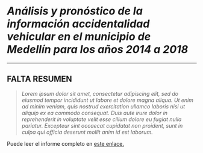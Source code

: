 # ***Análisis y pronóstico de la información accidentalidad vehicular en el municipio de Medellín para los años 2014 a 2018***

---

## **FALTA RESUMEN**

>*Lorem ipsum dolor sit amet, consectetur adipiscing elit, sed do eiusmod tempor incididunt ut labore et dolore magna aliqua. Ut enim ad minim veniam, quis nostrud exercitation ullamco laboris nisi ut aliquip ex ea commodo consequat. Duis aute irure dolor in reprehenderit in voluptate velit esse cillum dolore eu fugiat nulla pariatur. Excepteur sint occaecat cupidatat non proident, sunt in culpa qui officia deserunt mollit anim id est laborum.*

Puede leer el informe completo en [este enlace.](https://juapatral.github.io/analitica-predictiva-accidentalidad-2019/app/accidentalidad-2014-2018.html)